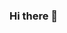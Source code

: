 ### Hi there 👋

<!--
**gmatheus10/gmatheus10** is a ✨ _special_ ✨ repository because its `README.md` (this file) appears on your GitHub profile.

Meu nome é Gabriel Matheus Conceição Medeiros Nunes.
Estou estudando na Universidade Federal da Bahia.
Atualmente estou estudando C#, Javascript, HTML e CSS.

Você pode entrar em contato comigo através do e-mail: gabrielmatheus13@gmail.com
Ou pelo LinkedIn https://www.linkedin.com/in/gabriel-matheus-concei%C3%A7%C3%A3o-medeiros-nunes-01653a137/

-->
